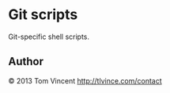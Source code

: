 # Git scripts

Git-specific shell scripts.

## Author

© 2013 Tom Vincent <http://tlvince.com/contact>
